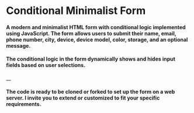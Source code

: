 # Conditional Minimalist Form
#### A modern and minimalist HTML form with conditional logic implemented using JavaScript. The form allows users to submit their name, email, phone number, city, device, device model, color, storage, and an optional message. 
#### The conditional logic in the form dynamically shows and hides input fields based on user selections.
__
#### The code is ready to be cloned or forked to set up the form on a web server. I invite you to extend or customized to fit your specific requirements.
